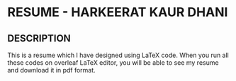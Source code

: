 
# RESUME - HARKEERAT KAUR DHANI

## DESCRIPTION

This is a resume which I have designed using LaTeX code.
When you run all these codes on overleaf LaTeX editor, you will be able to see my resume and download it in pdf format.



